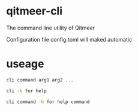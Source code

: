 # qitmeer-cli
The command line utility of Qitmeer

Configuration file config.toml  will maked automatic 

# useage

```sh
cli command arg1 arg2 ...

cli -h for help

cli command -h for help command
```

